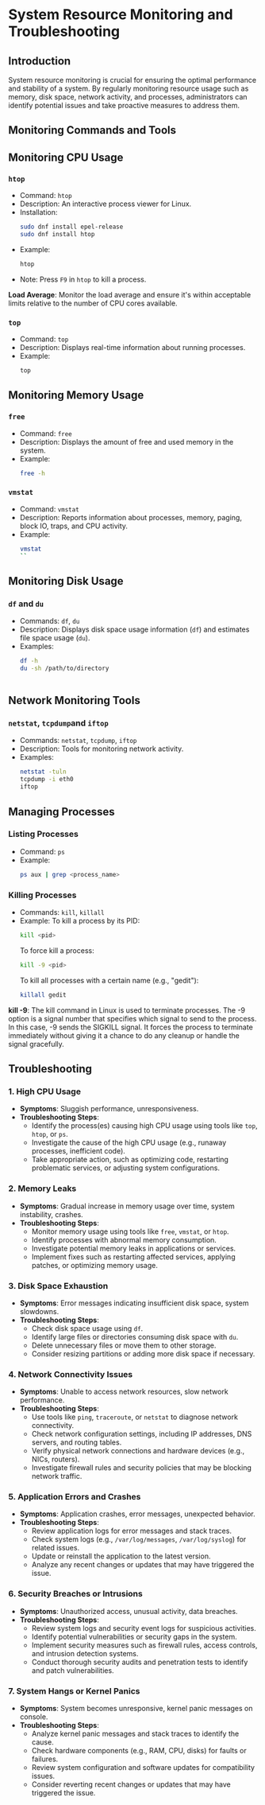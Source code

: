 # System Resource Monitoring and Troubleshooting

## Introduction
System resource monitoring is crucial for ensuring the optimal performance and stability of a system. By regularly monitoring resource usage such as memory, disk space, network activity, and processes, administrators can identify potential issues and take proactive measures to address them.

## Monitoring Commands and Tools

## Monitoring CPU Usage

### `htop`
- Command: `htop`
- Description: An interactive process viewer for Linux.
- Installation:
  ```bash
  sudo dnf install epel-release
  sudo dnf install htop
  ```
- Example:
  ```bash
  htop
  ```
- Note: Press `F9` in `htop` to kill a process.

**Load Average**: Monitor the load average and ensure it's within acceptable limits relative to the number of CPU cores available.

### `top`
- Command: `top`
- Description: Displays real-time information about running processes.
- Example:
  ```bash
  top
  ```

## Monitoring Memory Usage

### `free`
- Command: `free`
- Description: Displays the amount of free and used memory in the system.
- Example:
  ```bash
  free -h
  ```

### `vmstat`
- Command: `vmstat`
- Description: Reports information about processes, memory, paging, block IO, traps, and CPU activity.
- Example:
  ```bash
  vmstat
  ``
## Monitoring Disk Usage

### `df` and `du`
- Commands: `df`, `du`
- Description: Displays disk space usage information (`df`) and estimates file space usage (`du`).
- Examples:
  ```bash
  df -h
  du -sh /path/to/directory
 
  ```
## Network Monitoring Tools

### `netstat`, `tcpdump`and `iftop`
- Commands: `netstat`, `tcpdump`, `iftop`
- Description: Tools for monitoring network activity.
- Examples:
  ```bash
  netstat -tuln
  tcpdump -i eth0
  iftop
  ```

## Managing Processes

### Listing Processes
- Command: `ps`
- Example:
  ```bash
  ps aux | grep <process_name>
  ```

### Killing Processes
- Commands: `kill`, `killall`
- Example: 
  To kill a process by its PID:
  ```bash
  kill <pid>
  ```
  To force kill a process:
  ```bash
  kill -9 <pid>
  ```
  To kill all processes with a certain name (e.g., "gedit"):
  ```bash
  killall gedit
  ```
**kill -9**: The kill command in Linux is used to terminate processes. The -9 option is a signal number that specifies which signal to send to the process. In this case, -9 sends the SIGKILL signal. It forces the process to terminate immediately without giving it a chance to do any cleanup or handle the signal gracefully.

## Troubleshooting

### 1. High CPU Usage
- **Symptoms**: Sluggish performance, unresponsiveness.
- **Troubleshooting Steps**:
  - Identify the process(es) causing high CPU usage using tools like `top`, `htop`, or `ps`.
  - Investigate the cause of the high CPU usage (e.g., runaway processes, inefficient code).
  - Take appropriate action, such as optimizing code, restarting problematic services, or adjusting system configurations.

### 2. Memory Leaks
- **Symptoms**: Gradual increase in memory usage over time, system instability, crashes.
- **Troubleshooting Steps**:
  - Monitor memory usage using tools like `free`, `vmstat`, or `htop`.
  - Identify processes with abnormal memory consumption.
  - Investigate potential memory leaks in applications or services.
  - Implement fixes such as restarting affected services, applying patches, or optimizing memory usage.

### 3. Disk Space Exhaustion
- **Symptoms**: Error messages indicating insufficient disk space, system slowdowns.
- **Troubleshooting Steps**:
  - Check disk space usage using `df`.
  - Identify large files or directories consuming disk space with `du`.
  - Delete unnecessary files or move them to other storage.
  - Consider resizing partitions or adding more disk space if necessary.

### 4. Network Connectivity Issues
- **Symptoms**: Unable to access network resources, slow network performance.
- **Troubleshooting Steps**:
  - Use tools like `ping`, `traceroute`, or `netstat` to diagnose network connectivity.
  - Check network configuration settings, including IP addresses, DNS servers, and routing tables.
  - Verify physical network connections and hardware devices (e.g., NICs, routers).
  - Investigate firewall rules and security policies that may be blocking network traffic.

### 5. Application Errors and Crashes
- **Symptoms**: Application crashes, error messages, unexpected behavior.
- **Troubleshooting Steps**:
  - Review application logs for error messages and stack traces.
  - Check system logs (e.g., `/var/log/messages`, `/var/log/syslog`) for related issues.
  - Update or reinstall the application to the latest version.
  - Analyze any recent changes or updates that may have triggered the issue.

### 6. Security Breaches or Intrusions
- **Symptoms**: Unauthorized access, unusual activity, data breaches.
- **Troubleshooting Steps**:
  - Review system logs and security event logs for suspicious activities.
  - Identify potential vulnerabilities or security gaps in the system.
  - Implement security measures such as firewall rules, access controls, and intrusion detection systems.
  - Conduct thorough security audits and penetration tests to identify and patch vulnerabilities.

### 7. System Hangs or Kernel Panics
- **Symptoms**: System becomes unresponsive, kernel panic messages on console.
- **Troubleshooting Steps**:
  - Analyze kernel panic messages and stack traces to identify the cause.
  - Check hardware components (e.g., RAM, CPU, disks) for faults or failures.
  - Review system configuration and software updates for compatibility issues.
  - Consider reverting recent changes or updates that may have triggered the issue.
